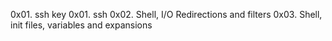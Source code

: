 0x01. ssh key
0x01. ssh
0x02. Shell, I/O Redirections and filters
0x03. Shell, init files, variables and expansions
